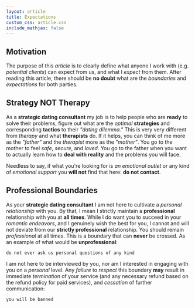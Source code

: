 ```yaml
---
layout: article
title: Expectations
custom_css: article.css
include_mathjax: false
---
```

## Motivation
The purpose of this *article* is to clearly define what anyone I work with (e.g. *potential clients*) can expect from us, and what I *expect* from them. After reading this article, there should be **no doubt** what are the *boundaries* and *expectations* for both parties.

## Strategy NOT Therapy
As a **strategic dating consultant** my job is to help people who are **ready** to solve their problems, figure out what are the *optimal* **strategies** and corresponding **tactics** to their *"dating dilemma."* This is very very different from *therapy* and what **therapists** do. If it helps, you can think of me more as the *"father"* and the *therapist* more as the *"mother"*. You go to the mother to feel *safe*, *secure*, and *loved*. You go to the father when you want to actually learn how to **deal with reality** and the problems you will face.

Needless to say, if what you're looking for is *an emotional outlet* or any kind of *emotional support* you **will not** find that here: **do not contact**.

## Professional Boundaries
As your **strategic dating consultant** I am not here to cultivate a *personal relationship* with you. By that, I mean I strictly maintain a **professional** relationship with you at **all times**. While I do want you to succeed in your *romantic endeavors*, and I genuinely wish the best for you, I cannot and will not deviate from our **strictly professional** relationship. You should remain *professional* at all times. This is a boundary that can **never** be crossed. As an example of what would be **unprofessional**: 

    do not ever ask us personal questions of any kind


I am not here to be interviewed by you, nor am I interested in engaging with you on a *personal* level. Any *failure* to *respect* this boundary **may** result in immediate *termination* of your service (and any necessary refund based on the refund policy for paid services), and *cessation* of further communication:

    you will be banned

